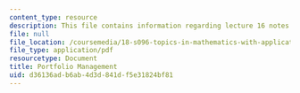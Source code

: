 ```yaml
---
content_type: resource
description: This file contains information regarding lecture 16 notes.
file: null
file_location: /coursemedia/18-s096-topics-in-mathematics-with-applications-in-finance-fall-2013/d36136adb6ab4d3d841df5e31824bf81_MIT18_S096F13_lecnote16.pdf
file_type: application/pdf
resourcetype: Document
title: Portfolio Management
uid: d36136ad-b6ab-4d3d-841d-f5e31824bf81
---
```


